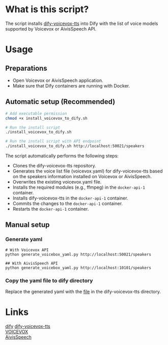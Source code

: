 # What is this script?  

The script installs [dify-voicevox-tts](https://github.com/uezo/dify-voicevox-tts) into Dify with the list of voice models supported by Voicevox or AivisSpeech API.

# Usage  

## Preparations
 - Open Voicevox or AivisSpeech application.  
 - Make sure that Dify containers are running with Docker.  

## Automatic setup (Recommended)
```sh
# Add executable permission
chmod +x install_voicevox_to_dify.sh

# Run the install script
./install_voicevox_to_dify.sh

# Run the install script with API endpoint
./install_voicevox_to_dify.sh http://localhost:50021/speakers
```

The script automatically performs the following steps:
 - Clones the dify-voicevox-tts repository.
 - Generates the voice list file (voicevox.yaml) for dify-voicevox-tts based on the speakers information installed on Voicevox or AivisSpeech.
 - Overwrites the existing voicevox.yaml file.
 - Installs the required modules (e.g., ffmpeg) in the `docker-api-1` container.
 - Installs dify-voicevox-tts in the `docker-api-1` container.
 - Commits the changes to the `docker-api-1` container.
 - Restarts the `docker-api-1` container.
 

## Manual setup

### Generate yaml
```
# With Voicevox API
python generate_voicebox_yaml.py http://localhost:50021/speakers

## With AivisSpeech API
python generate_voicebox_yaml.py http://localhost:10101/speakers
```

### Copy the yaml file to dify directory
Replace the generated yaml with the [file](https://github.com/uezo/dify-voicevox-tts/blob/main/voicevox/tts/voicevox.yaml) in the dify-voicevox-tts directory.

# Links
[dify](https://github.com/langgenius/dify)
[dify-voicevox-tts](https://github.com/uezo/dify-voicevox-tts)  
[VOICEVOX](https://voicevox.hiroshiba.jp/)  
[AivisSpeech](https://aivis-project.com/)  

